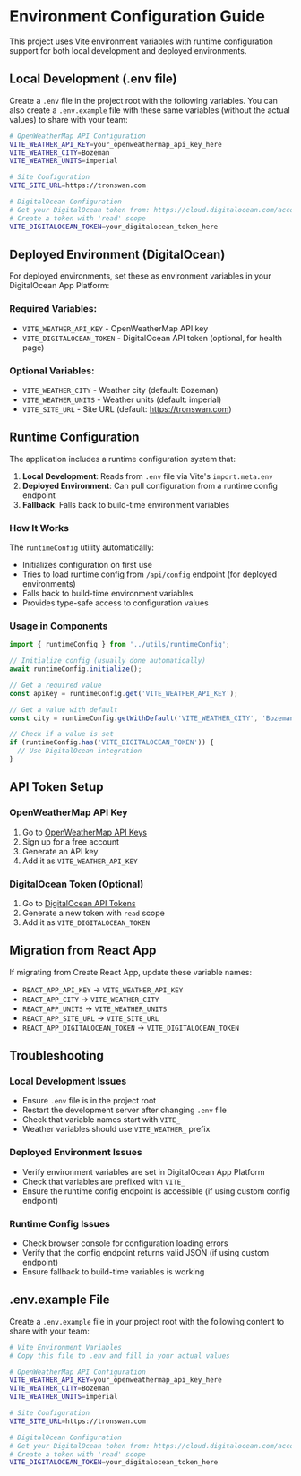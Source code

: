 # Environment Configuration Guide

This project uses Vite environment variables with runtime configuration support for both local development and deployed environments.

## Local Development (.env file)

Create a `.env` file in the project root with the following variables. You can also create a `.env.example` file with these same variables (without the actual values) to share with your team:

```bash
# OpenWeatherMap API Configuration
VITE_WEATHER_API_KEY=your_openweathermap_api_key_here
VITE_WEATHER_CITY=Bozeman
VITE_WEATHER_UNITS=imperial

# Site Configuration
VITE_SITE_URL=https://tronswan.com

# DigitalOcean Configuration
# Get your DigitalOcean token from: https://cloud.digitalocean.com/account/api/tokens
# Create a token with 'read' scope
VITE_DIGITALOCEAN_TOKEN=your_digitalocean_token_here
```

## Deployed Environment (DigitalOcean)

For deployed environments, set these as environment variables in your DigitalOcean App Platform:

### Required Variables:
- `VITE_WEATHER_API_KEY` - OpenWeatherMap API key
- `VITE_DIGITALOCEAN_TOKEN` - DigitalOcean API token (optional, for health page)

### Optional Variables:
- `VITE_WEATHER_CITY` - Weather city (default: Bozeman)
- `VITE_WEATHER_UNITS` - Weather units (default: imperial)
- `VITE_SITE_URL` - Site URL (default: https://tronswan.com)

## Runtime Configuration

The application includes a runtime configuration system that:

1. **Local Development**: Reads from `.env` file via Vite's `import.meta.env`
2. **Deployed Environment**: Can pull configuration from a runtime config endpoint
3. **Fallback**: Falls back to build-time environment variables

### How It Works

The `runtimeConfig` utility automatically:
- Initializes configuration on first use
- Tries to load runtime config from `/api/config` endpoint (for deployed environments)
- Falls back to build-time environment variables
- Provides type-safe access to configuration values

### Usage in Components

```typescript
import { runtimeConfig } from '../utils/runtimeConfig';

// Initialize config (usually done automatically)
await runtimeConfig.initialize();

// Get a required value
const apiKey = runtimeConfig.get('VITE_WEATHER_API_KEY');

// Get a value with default
const city = runtimeConfig.getWithDefault('VITE_WEATHER_CITY', 'Bozeman');

// Check if a value is set
if (runtimeConfig.has('VITE_DIGITALOCEAN_TOKEN')) {
  // Use DigitalOcean integration
}
```

## API Token Setup

### OpenWeatherMap API Key
1. Go to [OpenWeatherMap API Keys](https://openweathermap.org/api_keys)
2. Sign up for a free account
3. Generate an API key
4. Add it as `VITE_WEATHER_API_KEY`

### DigitalOcean Token (Optional)
1. Go to [DigitalOcean API Tokens](https://cloud.digitalocean.com/account/api/tokens)
2. Generate a new token with `read` scope
3. Add it as `VITE_DIGITALOCEAN_TOKEN`

## Migration from React App

If migrating from Create React App, update these variable names:
- `REACT_APP_API_KEY` → `VITE_WEATHER_API_KEY`
- `REACT_APP_CITY` → `VITE_WEATHER_CITY`
- `REACT_APP_UNITS` → `VITE_WEATHER_UNITS`
- `REACT_APP_SITE_URL` → `VITE_SITE_URL`
- `REACT_APP_DIGITALOCEAN_TOKEN` → `VITE_DIGITALOCEAN_TOKEN`

## Troubleshooting

### Local Development Issues
- Ensure `.env` file is in the project root
- Restart the development server after changing `.env` file
- Check that variable names start with `VITE_`
- Weather variables should use `VITE_WEATHER_` prefix

### Deployed Environment Issues
- Verify environment variables are set in DigitalOcean App Platform
- Check that variables are prefixed with `VITE_`
- Ensure the runtime config endpoint is accessible (if using custom config endpoint)

### Runtime Config Issues
- Check browser console for configuration loading errors
- Verify that the config endpoint returns valid JSON (if using custom endpoint)
- Ensure fallback to build-time variables is working

## .env.example File

Create a `.env.example` file in your project root with the following content to share with your team:

```bash
# Vite Environment Variables
# Copy this file to .env and fill in your actual values

# OpenWeatherMap API Configuration
VITE_WEATHER_API_KEY=your_openweathermap_api_key_here
VITE_WEATHER_CITY=Bozeman
VITE_WEATHER_UNITS=imperial

# Site Configuration
VITE_SITE_URL=https://tronswan.com

# DigitalOcean Configuration
# Get your DigitalOcean token from: https://cloud.digitalocean.com/account/api/tokens
# Create a token with 'read' scope
VITE_DIGITALOCEAN_TOKEN=your_digitalocean_token_here
```